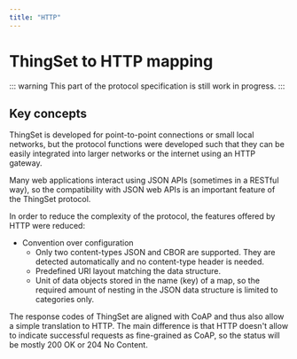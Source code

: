 ```yaml
---
title: "HTTP"
---
```


# ThingSet to HTTP mapping

::: warning
This part of the protocol specification is still work in progress.
:::

## Key concepts

ThingSet is developed for point-to-point connections or small local networks, but the protocol functions were developed such that they can be easily integrated into larger networks or the internet using an HTTP gateway.

Many web applications interact using JSON APIs (sometimes in a RESTful way), so the compatibility with JSON web APIs is an important feature of the ThingSet protocol.

In order to reduce the complexity of the protocol, the features offered by HTTP were reduced:

- Convention over configuration
    - Only two content-types JSON and CBOR are supported. They are detected automatically and no content-type header is needed.
    - Predefined URI layout matching the data structure.
    - Unit of data objects stored in the name (key) of a map, so the required amount of nesting in the JSON data structure is limited to categories only.

The response codes of ThingSet are aligned with CoAP and thus also allow a simple translation to HTTP. The main difference is that HTTP doesn't allow to indicate successful requests as fine-grained as CoAP, so the status will be mostly 200 OK or 204 No Content.
